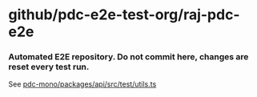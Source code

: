 
# github/pdc-e2e-test-org/raj-pdc-e2e
### Automated E2E repository. Do not commit here, changes are reset every test run.
See [pdc-mono/packages/api/src/test/utils.ts](https://github.com/peaudecastor/pdc-mono/blob/master/packages/api/src/test/utils/e2e-tester.ts)
